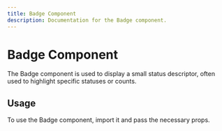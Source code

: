 ```yaml
---
title: Badge Component
description: Documentation for the Badge component.
---
```


# Badge Component

The Badge component is used to display a small status descriptor, often used to highlight specific statuses or counts.

## Usage

To use the Badge component, import it and pass the necessary props.
